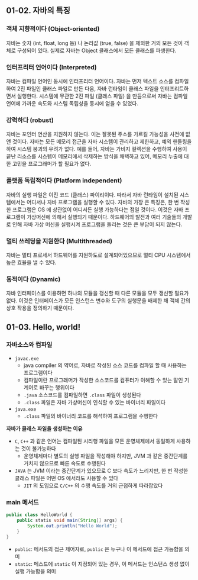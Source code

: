 ## 01-02. 자바의 특징

### 객체 지향적이다 (Object-oriented)
자바는 숫자 (int, float, long 등) 나 논리값 (true, false) 을 제외한 거의 모든 것이 객체로 구성되어 있다.
실제로 자바는 Object 클래스에서 모든 클래스를 파생한다.

### 인터프리터 언어이다 (Interpreted)
자바는 컴파일 언어인 동시에 인터프리터 언어이다.
자바는 먼저 텍스트 소스를 컴파일하여 2진 파일인 클래스 파일로 만든 다음, 자바 런타임이 클래스 파일을 인터프리트하면서 실행한다.
시스템에 무관한 2진 파일 (클래스 파일) 을 만듬으로써 자바는 컴파일 언어에 가까운 속도와 시스템 독립성을 동시에 얻을 수 있었다.

### 강력하다 (robust)
자바는 포인터 연산을 지원하지 않는다. 이는 잘못된 주소를 가르킬 가능성을 사전에 없앤 것이다.
자바는 모든 메모리 접근을 자바 시스템이 관리하고 제한하고, 예외 핸들링을 하여 시스템 붕괴의 우려가 없다.
예를 들어, 자바는 가비지 컬렉션을 수행하여 사용이 끝난 리소스를 시스템이 메모리에서 삭제하는 방식을 채택하고 있어, 메모리 누출에 대한 고민을 프로그래머가 할 필요가 없다.

### 플랫폼 독립적이다 (Platform independent)
자바의 실행 파일은 이진 코드 (클래스) 파이리이다. 따라서 자바 런타임이 설치된 시스템에서는 어디서나 자바 프로그램을 실행할 수 있다.
자바의 가장 큰 특징은, 한 번 작성한 프로그램은 OS 에 상관없이 어디서든 실행 가능하다는 점일 것이다. 이것은 자바 프로그램이 가상머신에 의해서 실행되기 때문이다.
하드웨어의 발전과 여러 기술들의 개발로 인해 자바 가상 머신을 실행시켜 프로그램을 돌리는 것은 큰 부담이 되지 않는다.

### 멀티 쓰레딩을 지원한다 (Multithreaded)
자바는 멀티 프로세서 하드웨어를 지원하도로 설계되어있으므로 멀티 CPU 시스템에서 높은 효율을 낼 수 있다.

### 동적이다 (Dynamic)
자바 인터페이스를 이용하면 하나의 모듈을 갱신할 때 다른 모듈을 모두 갱신할 필요가 없다.
이것은 인터페이스가 모든 인스턴스 변수와 도구의 실행문을 배제한 채 객체 간의 상호 작용을 정의하기 때문이다.

## 01-03. Hello, world!

### 자바소스와 컴파일
- `javac.exe`
  - java compiler 의 약어로, 자바로 작성된 소스 코드를 컴파일 할 때 사용하는 프로그램이다
  - 컴파일이란 프로그래머가 작성한 소스코드를 컴퓨터가 이해할 수 있는 말인 기계어로 바꾸는 행위이다
  - `.java` 소스코드를 컴파일하면 `.class` 파일이 생성된다
  - `.class` 파일은 자바 가상머신이 인식할 수 있는 바이너리 파일이다
- `java.exe`
  - `.class` 파일의 바이너리 코드를 해석하여 프로그램을 수행한다

**자바가 클래스 파일을 생성하는 이유**
- `C`, `C++` 과 같은 언어는 컴파일된 시리행 파일을 모든 운영체제에서 동일하게 사용하는 것이 불가능하다
  - 운영체제마다 별도의 실행 파일을 작성해야 하지만, JVM 과 같은 중간단계를 거치지 않으므로 빠른 속도로 수행된다
- `JAVA` 는 JVM 이라는 중간단계가 있으므로 C 보다 속도가 느리지만, 한 번 작성한 클래스 파일은 어떤 OS 에서라도 사용할 수 있다
  - `JIT` 의 도입으로 `C/C++` 의 수행 속도를 거의 근접하게 따라잡았다

### main 메서드
```java
public class HelloWorld {
    public statis void main(String[] args) {
        System.out.println("Hello World");
    }
}
```
- `public`: 메서드의 접근 제어자로, `public` 은 누구나 이 메서드에 접근 가능함을 의미
- `static`: 메스드에 `static` 이 지정되어 있는 경우, 이 메서드는 인스턴스 생성 없이 실행 가능함을 의미


